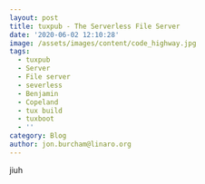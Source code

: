 ```yaml
---
layout: post
title: tuxpub - The Serverless File Server
date: '2020-06-02 12:10:28'
image: /assets/images/content/code_highway.jpg
tags:
  - tuxpub
  - Server
  - File server
  - severless
  - Benjamin
  - Copeland
  - tux build
  - tuxboot
  - ''
category: Blog
author: jon.burcham@linaro.org
---
```

jiuh